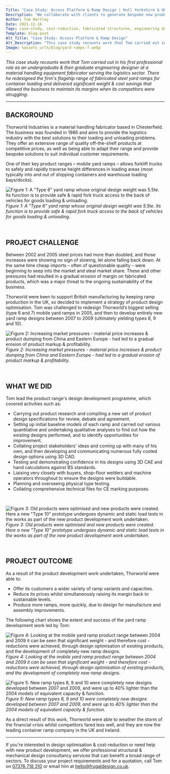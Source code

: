 ```yaml
---
Title: "Case Study: Access Platform & Ramp Design | Hull Yorkshire & UK"
Description: "We collaborate with clients to generate bespoke new product designs involving metalwork, fabrication, welding, sheet metal, CNC & precision engineering."
Author: Tom Hartley
Date: 2021-12-16
Tags: case-study, cost-reduction, fabricated structures, engineering design
Template: blog-post
Alt_Title: "Case Study: Access Platform & Ramp Design"
Alt_Description: "This case study recounts work that Tom carried out in his first professional role as an undergraduate & then graduate engineering designer at a material handling equipment fabricator serving the logistics sector. There he redesigned the firm's flagship range of fabricated steel yard ramps for container loading and delivered significant weight & cost savings that allowed the business to maintain its margins when its competitors were struggling."
Image: %assets_url%/blog/yard-ramps-f.webp
---
```


*This case study recounts work that Tom carried out in his first professional role as an undergraduate & then graduate engineering designer at a material handling equipment fabricator serving the logistics sector. There he redesigned the firm's flagship range of fabricated steel yard ramps for container loading and delivered significant weight & cost savings that allowed the business to maintain its margins when its competitors were struggling.*

---

## BACKGROUND

Thorworld Industries is a material handling fabricator based in Chesterfield. The business was founded in 1986 and aims to provide the logistics industry with the best solutions to their loading and unloading problems. They offer an extensive range of quality off-the-shelf products at competitive prices, as well as being able to adapt their range and provide bespoke solutions to suit individual customer requirements. 

One of their key product ranges – mobile yard ramps – allows forklift trucks to safely and rapidly traverse height differences in loading areas (most typically into and out of shipping containers and warehouse loading bays/docks).

 ![Figure 1: A "Type 6" yard ramp whose original design weight was 5.5te. Its function is to provide safe & rapid fork truck access to the back of vehicles for goods loading & unloading.](%assets_url%/blog/yard-ramps-fig1.webp)
*Figure 1: A "Type 6" yard ramp whose original design weight was 5.5te. Its function is to provide safe & rapid fork truck access to the back of vehicles for goods loading & unloading.*

<br>

## PROJECT CHALLENGE

Between 2002 and 2005 steel prices had more than doubled, and those increases were showing no sign of slowing, let alone falling back down. At the same time cheap imports – often of questionable quality – were beginning to seep into the market and steal market share. These and other pressures had resulted in a gradual erosion of margin on fabricated products, which was a major threat to the ongoing sustainability of the business. 

Thorworld were keen to support British manufacturing by keeping ramp production in the UK, so decided to implement a strategy of product design optimisation. Tom was challenged to redesign Thorworld’s biggest selling (type 6 and 7) mobile yard ramps in 2005, and then to develop entirely new yard ramp designs between 2007 to 2009 (ultimately yielding types 8, 9 and 10).

 ![Figure 2: Increasing market pressures - material price increases & product dumping from China and Eastern Europe - had led to a gradual erosion of product markup & profitability.](%assets_url%/blog/yard-ramps-fig2.webp)
*Figure 2: Increasing market pressures - material price increases & product dumping from China and Eastern Europe - had led to a gradual erosion of product markup & profitability.*

<br>

## WHAT WE DID

Tom lead the product range's design development programme, which covered activities  such as:

* Carrying out product research and compiling a new set of product design specifications for review, debate and agreement. 
* Setting up initial baseline models of each ramp and carried out various quantitative and undertaking qualitative analyses to find out how the existing designs performed, and to identify opportunities for improvement. 
* Collating project stakeholders' ideas and coming up with many of his own, and then developing and communicating numerous fully costed design options using 3D CAD. 
* Testing and demonstrating confidence in his designs using 3D CAE and hand calculations against BS standards.
* Liaising very closely with buyers, shop-floor welders and machine operators throughout to ensure the designs were buildable. 
* Planning and overseeing physical type testing.
* Collating comprehensive technical files for CE marking purposes.

<br> 

 ![Figure 3: Old products were optimised and new products were created. Here a new "Type 10" prototype undergoes dynamic and static load tests in the works as part of the new product development work undertaken.](%assets_url%/blog/yard-ramps-fig3.webp)
*Figure 3: Old products were optimised and new products were created. Here a new "Type 10" prototype undergoes dynamic and static load tests in the works as part of the new product development work undertaken.*

<br>

## PROJECT OUTCOME

As a result of the product development work undertaken, Thorworld were able to:

* Offer its customers a wider variety of ramp variants and capacities.
* Reduce its prices whilst simultaneously raising its margin back to sustainable levels.
* Produce more ramps, more quickly, due to design for manufacture and assembly improvements.

The following chart shows the extent and success of the yard ramp development work led by Tom:

 ![Figure 4: Looking at the mobile yard ramp product range between 2004 and 2009 it can be seen that significant weight - and therefore cost - reductions were achieved, through design optimisation of existing products, and the development of completely new ramp designs.](%assets_url%/blog/yard-ramps-fig4.webp)
*Figure 4: Looking at the mobile yard ramp product range between 2004 and 2009 it can be seen that significant weight - and therefore cost - reductions were achieved, through design optimisation of existing products, and the development of completely new ramp designs.*


 ![Figure 5: New ramp types 8, 9 and 10 were completely new designs developed between 2007 and 2009, and were up to 40% lighter than the 2004 models of equivalent capacity & function.](%assets_url%/blog/yard-ramps-fig5.webp)
*Figure 5: New ramp types 8, 9 and 10 were completely new designs developed between 2007 and 2009, and were up to 40% lighter than the 2004 models of equivalent capacity & function.*

As a direct result of this work, Thorworld were able to weather the storm of the financial crisis whilst competitors fared less well, and they are now the leading container ramp company in the UK and Ireland.

---
<p>If you're interested in design optimisation & cost-reduction or need help with new product development, we offer professional structural & mechanical design consultancy services that can benefit a broad range of sectors. To discuss your project requirements and for a quotation, call Tom on <a href="tel:+44(0)7376718310">07376 718 310</a> or email him at <a href="mailto:hello@frugaldesign.co.uk">hello@frugaldesign.co.uk</a>.</p>